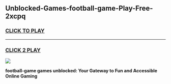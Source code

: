 
## Unblocked-Games-football-game-Play-Free-2xcpq
<h3>
<a href="https://premium76.site?title=football-game&ref=24M">CLICK TO PLAY</a></h3>
<hr>

<h3>
<a href="https://premium76.site?title=football-game&ref=24M">CLICK 2 PLAY</a>
  
</h3>

<a href="https://premium76.site?title=football-game&ref=24M"><img src="https://clearcache.store/games.png"></a>


**football-game games unblocked: Your Gateway to Fun and Accessible Online Gaming**
